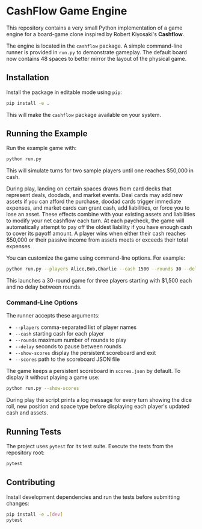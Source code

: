 # CashFlow Game Engine

This repository contains a very small Python implementation of a game engine
for a board-game clone inspired by Robert Kiyosaki's **Cashflow**.

The engine is located in the `cashflow` package. A simple command-line runner
is provided in `run.py` to demonstrate gameplay. The default board now contains
48 spaces to better mirror the layout of the physical game.

## Installation

Install the package in editable mode using `pip`:

```bash
pip install -e .
```

This will make the `cashflow` package available on your system.

## Running the Example

Run the example game with:

```bash
python run.py
```

This will simulate turns for two sample players until one reaches
$50,000 in cash.

During play, landing on certain spaces draws from card decks that represent
deals, doodads, and market events. Deal cards may add new assets if you can
afford the purchase, doodad cards trigger immediate expenses, and market cards
can grant cash, add liabilities, or force you to lose an asset. These effects
combine with your existing assets and liabilities to modify your net cashflow
each turn. At each paycheck, the game will automatically attempt to pay off the
oldest liability if you have enough cash to cover its payoff amount. A player
wins when either their cash reaches $50,000 or their passive income from
assets meets or exceeds their total expenses.

You can customize the game using command-line options. For example:

```bash
python run.py --players Alice,Bob,Charlie --cash 1500 --rounds 30 --delay 0
```

This launches a 30-round game for three players starting with $1,500 each and
no delay between rounds.

### Command-Line Options

The runner accepts these arguments:

- `--players` comma-separated list of player names
- `--cash` starting cash for each player
- `--rounds` maximum number of rounds to play
- `--delay` seconds to pause between rounds
- `--show-scores` display the persistent scoreboard and exit
- `--scores` path to the scoreboard JSON file

The game keeps a persistent scoreboard in `scores.json` by default. To display
it without playing a game use:

```bash
python run.py --show-scores
```

During play the script prints a log message for every turn showing the dice
roll, new position and space type before displaying each player's updated cash
and assets.

## Running Tests

The project uses `pytest` for its test suite. Execute the tests from the
repository root:

```bash
pytest
```

## Contributing

Install development dependencies and run the tests before submitting changes:

```bash
pip install -e .[dev]
pytest
```

